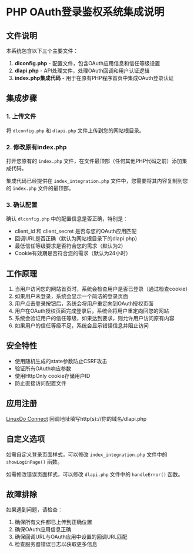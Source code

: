# PHP OAuth登录鉴权系统集成说明

## 文件说明

本系统包含以下三个主要文件：

1. **dlconfig.php** - 配置文件，包含OAuth应用信息和信任等级设置
2. **dlapi.php** - API处理文件，处理OAuth回调和用户认证逻辑
3. **index.php集成代码** - 用于在原有PHP程序首页中集成OAuth登录认证

## 集成步骤

### 1. 上传文件

将 `dlconfig.php` 和 `dlapi.php` 文件上传到您的网站根目录。

### 2. 修改原有index.php

打开您原有的 `index.php` 文件，在文件最顶部（任何其他PHP代码之前）添加集成代码。

集成代码已经提供在 `index_integration.php` 文件中，您需要将其内容复制到您的 `index.php` 文件的最顶部。

### 3. 确认配置

确认 `dlconfig.php` 中的配置信息是否正确，特别是：

- client_id 和 client_secret 是否与您的OAuth应用匹配
- 回调URL是否正确（默认为网站根目录下的dlapi.php）
- 最低信任等级要求是否符合您的需求（默认为2）
- Cookie有效期是否符合您的需求（默认为24小时）

## 工作原理

1. 当用户访问您的网站首页时，系统会检查用户是否已登录（通过检查cookie）
2. 如果用户未登录，系统会显示一个简洁的登录页面
3. 用户点击登录按钮后，系统会将用户重定向到OAuth授权页面
4. 用户在OAuth授权页面完成登录后，系统会将用户重定向回您的网站
5. 系统会验证用户的信任等级，如果达到要求，则允许用户访问原有内容
6. 如果用户的信任等级不足，系统会显示错误信息并阻止访问

## 安全特性

- 使用随机生成的state参数防止CSRF攻击
- 验证所有OAuth响应参数
- 使用HttpOnly cookie存储用户ID
- 防止直接访问配置文件

## 应用注册
[LinuxDo Connect](https://connect.linux.do/)
回调地址填写http(s)://你的域名/dlapi.php

## 自定义选项

如需自定义登录页面样式，可以修改 `index_integration.php` 文件中的 `showLoginPage()` 函数。

如需修改错误页面样式，可以修改 `dlapi.php` 文件中的 `handleError()` 函数。

## 故障排除

如果遇到问题，请检查：

1. 确保所有文件都已上传到正确位置
2. 确保OAuth应用信息正确
3. 确保回调URL与OAuth应用中设置的回调URL匹配
4. 检查服务器错误日志以获取更多信息
